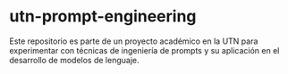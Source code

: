 # utn-prompt-engineering
Este repositorio es parte de un proyecto académico en la UTN para experimentar con técnicas de ingeniería de prompts y su aplicación en el desarrollo de modelos de lenguaje.

